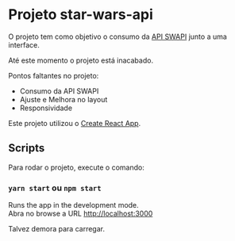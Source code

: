 # Projeto star-wars-api

O projeto tem como objetivo o consumo da [API SWAPI](https://swapi.dev "API SWAPI") junto a uma interface.

Até este momento o projeto está inacabado.

Pontos faltantes no projeto:
- Consumo da API SWAPI
- Ajuste e Melhora no layout
- Responsividade

Este projeto utilizou o [Create React App](https://github.com/facebook/create-react-app).

## Scripts

Para rodar o projeto, execute o comando:

### `yarn start` ou  `npm start`

Runs the app in the development mode.<br />
Abra no browse a URL [http://localhost:3000](http://localhost:3000) 

Talvez demora para carregar.<br />

